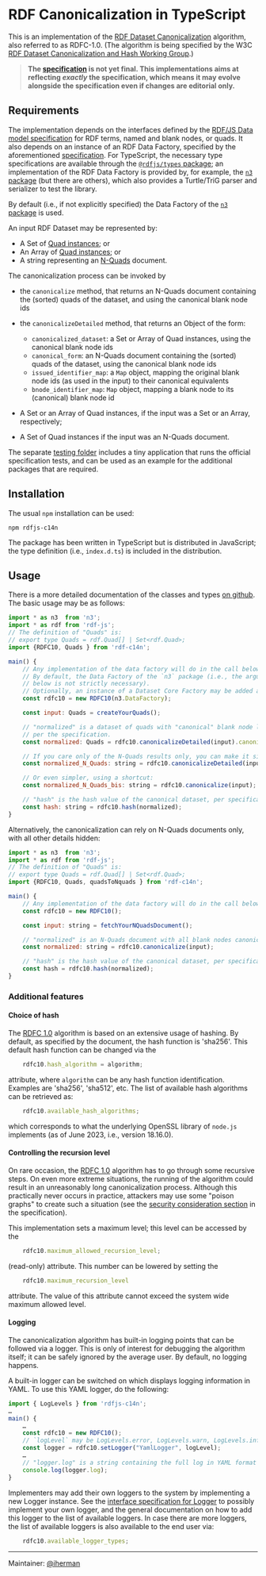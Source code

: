 # RDF Canonicalization in TypeScript

This is an implementation of the [RDF Dataset Canonicalization](https://www.w3.org/TR/rdf-canon/) algorithm, also referred to as RDFC-1.0. (The algorithm is being specified by the W3C [RDF Dataset Canonicalization and Hash Working Group](https://www.w3.org/groups/wg/rch).)

> **The [specification](https://www.w3.org/TR/rdf-canon/) is not yet final. This implementations aims at reflecting _exactly_ the specification, which means it may evolve alongside the specification even if changes are editorial only.**

## Requirements

The implementation depends on the interfaces defined by the [RDF/JS Data model specification](http://rdf.js.org/data-model-spec/) for RDF terms, named and blank nodes, or quads. It also depends on an instance of an RDF Data Factory, specified by the aforementioned [specification](http://rdf.js.org/data-model-spec/#datafactory-interface). For TypeScript, the necessary type specifications are available through the [`@rdfjs/types` package](https://www.npmjs.com/package/@rdfjs/types); an implementation of the RDF Data Factory is provided by, for example, the [`n3` package](https://www.npmjs.com/package/n3) (but there are others), which also provides a Turtle/TriG parser and serializer to test the library.

By default (i.e., if not explicitly specified) the Data Factory of the [`n3` package](https://www.npmjs.com/package/n3) is used.

An input RDF Dataset may be represented by: 

- A Set of [Quad instances](https://rdf.js.org/data-model-spec/#quad-interface); or
- An Array of [Quad instances](https://rdf.js.org/data-model-spec/#quad-interface); or
- A string representing an [N-Quads](http://www.w3.org/TR/n-quads/) document.

The canonicalization process can be invoked by

- the `canonicalize` method, that returns an N-Quads document containing the (sorted) quads of the dataset, and using the canonical blank node ids
- the `canonicalizeDetailed` method, that returns an Object of the form:
  - `canonicalized_dataset`: a Set or Array of Quad instances, using the canonical blank node ids
  - `canonical_form`: an N-Quads document containing the (sorted) quads of the dataset, using the canonical blank node ids
  - `issued_identifier_map`: a `Map` object, mapping the original blank node ids (as used in the input) to their canonical equivalents
  - `bnode_identifier_map`: `Map` object, mapping a blank node to its (canonical) blank node id

- A Set or an Array of Quad instances, if the input was a Set or an Array, respectively;
- A Set of Quad instances if the input was an N-Quads document.

The separate [testing folder](https://github.com/iherman/rdfjs-c14n/tree/main/testing) includes a tiny application that runs the official specification tests, and can be used as an example for the additional packages that are required. 

## Installation

The usual `npm` installation can be used:

```
npm rdfjs-c14n
```

The package has been written in TypeScript but is distributed in JavaScript; the type definition (i.e., `index.d.ts`) is included in the distribution.

## Usage

There is a more detailed documentation of the classes and types [on github](https://iherman.github.io/rdfjs-c14n/). The basic usage may be as follows:

```js
import * as n3  from 'n3';
import * as rdf from 'rdf-js';
// The definition of "Quads" is:
// export type Quads = rdf.Quad[] | Set<rdf.Quad>; 
import {RDFC10, Quads } from 'rdf-c14n';

main() {
    // Any implementation of the data factory will do in the call below.
    // By default, the Data Factory of the `n3` package (i.e., the argument in the call
    // below is not strictly necessary).
    // Optionally, an instance of a Dataset Core Factory may be added as a second argument.
    const rdfc10 = new RDFC10(n3.DataFactory);  

    const input: Quads = createYourQuads();

    // "normalized" is a dataset of quads with "canonical" blank node labels
    // per the specification. 
    const normalized: Quads = rdfc10.canonicalizeDetailed(input).canonicalized_dataset;

    // If you care only of the N-Quads results only, you can make it simpler
    const normalized_N_Quads: string = rdfc10.canonicalizeDetailed(input).canonical_form;

    // Or even simpler, using a shortcut:
    const normalized_N_Quads_bis: string = rdfc10.canonicalize(input);

    // "hash" is the hash value of the canonical dataset, per specification
    const hash: string = rdfc10.hash(normalized);
}
```

Alternatively, the canonicalization can rely on N-Quads documents only, with all other details hidden:

```js
import * as n3  from 'n3';
import * as rdf from 'rdf-js';
// The definition of "Quads" is:
// export type Quads = rdf.Quad[] | Set<rdf.Quad>; 
import {RDFC10, Quads, quadsToNquads } from 'rdf-c14n';

main() {
    // Any implementation of the data factory will do in the call below.
    const rdfc10 = new RDFC10();  

    const input: string = fetchYourNQuadsDocument();

    // "normalized" is an N-Quads document with all blank nodes canonicalized 
    const normalized: string = rdfc10.canonicalize(input);

    // "hash" is the hash value of the canonical dataset, per specification
    const hash = rdfc10.hash(normalized);
}
```


### Additional features

#### Choice of hash

The [RDFC 1.0](https://www.w3.org/TR/rdf-canon/) algorithm is based on an extensive usage of hashing. By default, as specified by the document, the hash function is 'sha256'. This default hash function can be changed via the

```js
    rdfc10.hash_algorithm = algorithm;
```

attribute, where `algorithm` can be any hash function identification. Examples are 'sha256', 'sha512', etc. The list of available hash algorithms can be retrieved as:

```js
    rdfc10.available_hash_algorithms;
```

which corresponds to what the underlying OpenSSL library of `node.js` implements (as of June 2023, i.e., version 18.16.0).

#### Controlling the recursion level

On rare occasion, the [RDFC 1.0](https://www.w3.org/TR/rdf-canon/) algorithm has to go through some recursive steps. On even more extreme situations, the running of the algorithm could result in an unreasonably long canonicalization process. Although this practically never occurs in practice, attackers may use some "poison graphs" to create such a situation (see the [security consideration section](https://www.w3.org/TR/rdf-canon/#security-considerations) in the specification).

This implementation sets a maximum level; this level can be accessed by the

```js
    rdfc10.maximum_allowed_recursion_level;
```

(read-only) attribute. This number can be lowered by setting the 

```js
    rdfc10.maximum_recursion_level
```

attribute. The value of this attribute cannot exceed the system wide maximum allowed level.

#### Logging

The canonicalization algorithm has built-in logging points that can be followed via a logger. This is only of interest for debugging the algorithm itself; it can be safely ignored by the average user. By default, no logging happens.

A built-in logger can be switched on which displays logging information in YAML. To use this YAML logger, do the following:

```js
import { LogLevels } from 'rdfjs-c14n';
…
main() {
    …
    const rdfc10 = new RDFC10();
    // `logLevel` may be LogLevels.error, LogLevels.warn, LogLevels.info, LogLevels.debug  
    const logger = rdfc10.setLogger("YamlLogger", logLevel);
    …
    // "logger.log" is a string containing the full log in YAML format
    console.log(logger.log);
}
```

Implementers may add their own loggers to the system by implementing a new Logger instance. See the [interface specification for Logger](https://iherman.github.io/rdfjs-c14n/interfaces/lib_logging.Logger.html) to possibly implement your own logger, and the general documentation on how to add this logger to the list of available loggers. In case there are more loggers, the list of available loggers is also available to the end user via:

```js
    rdfc10.available_logger_types;
```


---

Maintainer: [@iherman](https://github.com/iherman)
